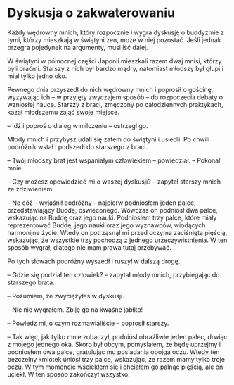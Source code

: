 # Dyskusja o zakwaterowaniu

Każdy wędrowny mnich, który rozpocznie i wygra dyskusję o buddyzmie z tymi, którzy mieszkają w świątyni zen, może w niej pozostać. Jeśli jednak przegra pojedynek na argumenty, musi iść dalej.

W świątyni w północnej części Japonii mieszkali razem dwaj mnisi, którzy byli braćmi. Starszy z nich był bardzo mądry, natomiast młodszy był głupi i miał tylko jedno oko.

Pewnego dnia przyszedł do nich wędrowny mnich i poprosił o gościnę, wyzywając ich – w przyjęty zwyczajem sposób – do rozpoczęcia debaty o wzniosłej nauce. Starszy z braci, zmęczony po całodziennych praktykach, kazał młodszemu zająć swoje miejsce.

– Idź i poproś o dialog w milczeniu – ostrzegł go.

Młody mnich i przybysz udali się zatem do świątyni i usiedli. Po chwili podróżnik wstał i podszedł do starszego z braci.

– Twój młodszy brat jest wspaniałym człowiekiem – powiedział. – Pokonał mnie.

– Czy możesz opowiedzieć mi o waszej dyskusji? – zapytał starszy mnich ze zdziwieniem.

– No cóż – wyjaśnił podróżny – najpierw podniosłem jeden palec, przedstawiający Buddę, oświeconego. Wówczas on podniósł dwa palce, wskazując na Buddę oraz jego nauki. Podniosłem trzy palce, które miały reprezentować Buddę, jego nauki oraz jego wyznawców, wiodących harmonijne życie. Wtedy on potrząsnął mi przed oczyma zaciśniętą pięścią, wskazując, że wszystkie trzy pochodzą z jednego urzeczywistnienia. W ten sposób wygrał, dlatego nie mam prawa tutaj przebywać.

Po tych słowach podróżny wyszedł i ruszył w dalszą drogę.

– Gdzie się podział ten człowiek? – zapytał młody mnich, przybiegając do starszego brata.

– Rozumiem, że zwyciężyłeś w dyskusji.

– Nic nie wygrałem. Zbiję go na kwaśne jabłko!

– Powiedz mi, o czym rozmawialiście – poprosił starszy.

– Tak więc, jak tylko mnie zobaczył, podniósł obraźliwie jeden palec, drwiąc z mojego jednego oka. Skoro był obcym, pomyślałem, że będę uprzejmy i podniosłem dwa palce, gratulując mu posiadania obojga oczu. Wtedy ten bezczelny kmiotek uniósł trzy palce, wskazując, że razem mamy tylko troje oczu. W tym momencie wściekłem się i chciałem go palnąć pięścią, ale on uciekł. W ten sposób zakończył wszystko.

